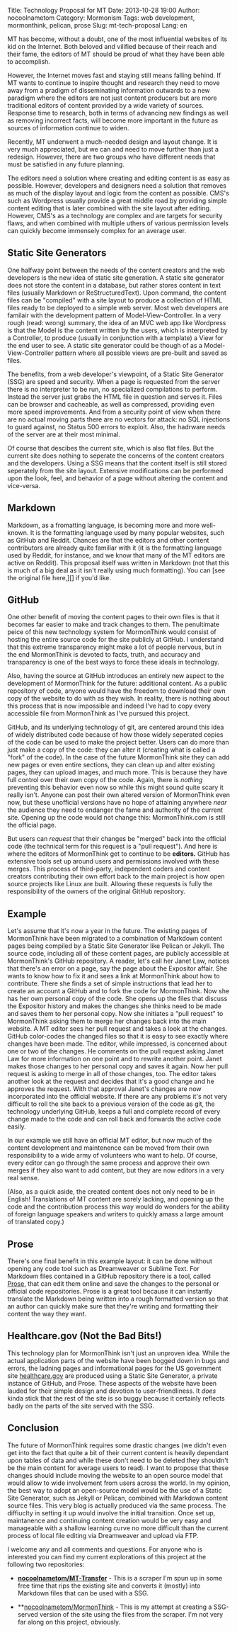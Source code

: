 Title: Technology Proposal for MT
Date: 2013-10-28 19:00
Author: nocoolnametom
Category: Mormonism
Tags: web development, mormonthink, pelican, prose
Slug: mt-tech-proposal
Lang: en


MT has become, without a doubt, one of the most influential websites of its kid on the Internet.
Both beloved and vilified because of their reach and their fame, the editors of MT should be proud
of what they have been able to accomplish.

However, the Internet moves fast and staying still means falling behind.  If MT wants to continue to
inspire thought and research they need to move away from a pradigm of disseminating information
outwards to a new paradigm where the editors are not just content producers but are more traditional
editors of content provided by a wide variety of sources.  Response time to research, both in terms
of advancing new findings as well as removing incorrect facts, will become more important in the
future as sources of information continue to widen.

Recently, MT underwent a much-needed design and layout change.  It is very much appreciated, but we
can and need to move further than just a redesign.  However, there are two groups who have different
needs that must be satisfied in any future planning.

The editors need a solution where creating and editing content is as easy as possible.  However,
developers and designers need a solution that removes as much of the display layout and logic from
the content as possible.  CMS's such as Wordpress usually provide a great middle road by providing
simple content editing that is later combined with the site layout after editing.  However, CMS's as
a technology are complex and are targets for security flaws, and when combined with multiple uthers
of various permission levels can quickly become immensely complex for an average user.


Static Site Generators
----------------------

One halfway point between the needs of the content creators and the web developers is the new idea
of static site generation.  A static site generator does not store the content in a database, but
rather stores content in text files (usually Markdown or ReStructuredText).  Upon command, the
content files can be "compiled" with a site layout to produce a collection of HTML files ready to be
deployed to a simple web server.  Most web developers are familair with the development pattern of
Model-View-Controller.  In a very rough (read: wrong) summary, the idea of an MVC web app like
Wordpress is that the Model is the content written by the users, which is interpreted by a
Controller, to produce (usually in conjunction with a template) a View for the end user to see.  A
static site generator could be though of as a Model-View-Controller pattern where all possible views
are pre-built and saved as files.

The benefits, from a web developer's viewpoint, of a Static Site Generator (SSG) are speed and
security.  When a page is requested from the server there is no interpreter to be run, no
specialized compilations to perform.  Instead the server just grabs the HTML file in question and
serves it.  Files can be browser and cacheable, as well as compressed, providing even more speed
improvements.  And from a security point of view when there are no actual moving parts there are no
vectors for attack: no SQL injections to guard against, no Status 500 errors to exploit.  Also, the
hadrware needs of the server are at their most minimal.

Of course that descibes the current site, which is also flat files.  But the current site does
nothing to seperate the concerns of the content creators and the developers.  Using a SSG means that
the content itself is still stored seperately from the site layout.  Extensive modifications can be
performed upon the look, feel, and behavior of a page without altering the content and vice-versa.


Markdown
--------

Markdown, as a fromatting language, is becoming more and more well-known.  It is the formatting
language used by many popular websites, such as GitHub and Reddit.  Chances are that the editors and
other content contributors are already quite familiar with it (it is the formatting language used by
Reddit, for instance, and we know that many of the MT editors are active on Reddit).  This proposal
itself was written in Markdown (not that this is much of a big deal as it isn't really using much
formatting).  You can [see the original file here,][] if you'd like.


GitHub
------

One other benefit of moving the content pages to their own files is that it becomes far easier to
make and track changes to them.  The penultimate peice of this new technology system for MormonThink
would consist of hosting the entire source code for the site publicly at GitHub.  I understand that
this extreme transparency might make a lot of people nervous, but in the end MormonThink is devoted
to facts, truth, and accuracy and transparency is one of the best ways to force these ideals in
technology.

Also, having the source at GitHub introduces an entirely new aspect to the development of
MormonThink for the future: additional content.  As a public repository of code, anyone would have
the freedom to download their own copy of the website to do with as they wish.  In reality, there is
nothing about this process that is now impossible and indeed I've had to copy every accessible file
from MormonThink as I've pursued this project.

GitHub, and its underlying technology of git, are centered around this idea of widely distributed
code because of how those widely seperated copies of the code can be used to make the project
better.  Users can do more than just make a copy of the code: they can alter it (creating what is
called a "fork" of the code).  In the case of the future MormonThink site they can add new pages or
even entire sections, they can clean up and alter existing pages, they can upload images, and much
more.  This is because they have full control over their own copy of the code.  Again, there is
*nothing* preventing this behavior even now so while this might sound quite scary it really isn't.
Anyone can post their own altered version of MormonThink even now, but these unofficial versions
have no hope of attaining anywhere *near* the audience they need to endanger the fame and authority
of the current site.  Opening up the code would not change this: MormonThink.com is still the
official page.

But users can *request* that their changes be "merged" back into the official code (the technical
term for this request is a "pull request").  And here is where the editors of MormonThink get to
continue to be **editors.**  GitHub has extensive tools set up around users and permissions involved
with these merges.  This process of third-party, independent coders and content creators
contributing their own effort back to the main project is how open source projects like Linux are
built.  Allowing these requests is fully the responsibility of the owners of the original GitHub
repository.


Example
-------

Let's assume that it's now a year in the future.  The existing pages of MormonThink have been
migrated to a combination of Markdown content pages being compiled by a Static Site Generator like
Pelican or Jekyll.  The source code, including all of these content pages, are publicly accessible
at MormonThink's GitHub repository.  A reader, let's call her Janet Law, notices that there's an
error on a page, say the page about the Expositor affair.  She wants to know how to fix it and sees
a link at MormonThink about how to contribute.  There she finds a set of simple instructions that
lead her to create an account a GitHub and to fork the code for MormonThink.  Now she has her own
personal copy of the code.  She opens up the files that discuss the Expositor history and makes the
changes she thinks need to be made and saves them to her personal copy.  Now she initiates a "pull
request" to MormonThink asking them to merge her changes back into the main website.  A MT editor
sees her pull request and takes a look at the changes.  GitHub color-codes the changed files so that
it is easy to see exactly where changes have been made.  The editor, while impressed, is concerned
about one or two of the changes.  He comments on the pull request asking Janet Law for more
information on one point and to rewrite another point.  Janet makes those changes to her personal
copy and saves it again.  Now her pull request is asking to merge in all of those changes, too.  The
editor takes another look at the request and decides that it's a good change and he approves the
request.  With that approval Janet's changes are now incorporated into the official website.  If
there are any problems it's not very difficult to roll the site back to a previous version of the
code as git, the technology underlying GitHub, keeps a full and complete record of every change made
to the code and can roll back and forwards the active code easily.

In our example we still have an official MT editor, but now much of the content development and
maintenence can be moved from their own responsibility to a wide army of volunteers who want to
help.  Of course, every editor can go through the same process and approve their own merges if they
also want to add content, but they are now editors in a very real sense.

(Also, as a quick aside, the created content does not only need to be in English!  Translations of
MT content are sorely lacking, and opening up the code and the contribution process this way would
do wonders for the ability of foreign language speakers and writers to quickly amass a large amount
of translated copy.)


Prose
-----

There's one final benefit in this example layout: it can be done without opening any code tool such
as Dreamweaver or Sublime Text.  For Markdown files contained in a GitHub repository there is a
tool, called [Prose][], that can edit them online and save the changes to the personal or official
code repositories.  Prose is a great tool because it can instantly translate the Markdown being
written into a rough formatted version so that an author can quickly make sure that they're writing
and formatting their content the way they want.


Healthcare.gov (Not the Bad Bits!)
----------------------------------

This technology plan for MormonThink isn't just an unproven idea.  While the actual application
parts of the website have been bogged down in bugs and errors, the ladning pages and informational
pages for the US government site [healthcare.gov][] are produced using a Static Site Generator, a
private instance of GitHub, and Prose.  These aspects of the website have been lauded for their
simple design and devotion to user-friendliness.  It *does* kinda stick that the rest of the site is
so buggy because it certainly reflects badly on the parts of the site served with the SSG.


Conclusion
----------

The future of MormonThink requires some drastic changes (we didn't even get into the fact that quite a bit of their current content is heavily dependant upon tables of data and while these don't need to be deleted they shouldn't be the main content for average users to read).  I want to propose that these changes should include moving the website to an open source model that would allow to wide involvement from users across the world.  In my opinion, the best way to adopt an open-source model would be the use of a Static Site Generator, such as Jekyll or Pelican, combined with Markdown content source files.  This very blog is actually produced via the same process.  The diffiuclty in setting it up would involve the initial transition.  Once set up, maintanence and continuing content creation would be very easy and manageable with a shallow learning curve no more difficult than the current process of local file editing via Dreamweaver and upload via FTP.

I welcome any and all comments and questions.  For anyone who is interested you can find my current explorations of this project at the following two repositories:

 * **[nocoolnametom/MT-Transfer][]** - This is a scraper I'm spun up in some free time that rips the existing site and converts it (mostly) into Markdown files that can be used with a SSG.

 * **[nocoolnametom/MormonThink][] - This is my attempt at creating a SSG-served version of the site using the files from the scraper.  I'm not very far along on this project, obviously.

[see the source here,]: |filename|extra/mt-tech-proposal.md
[Prose]: http://developmentseed.org/blog/2012/june/25/prose-a-content-editor-for-github/
[healthcare.gov]: http://healthcare.gov/
[nocoolnametom/MT-Transfer]: https://github.com/nocoolnametom/MT-Transfer
[nocoolnametom/MormonThink]: https://github.com/nocoolnametom/MormonThink